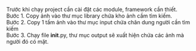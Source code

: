 Trước khi chạy project cần cài đặt các module, framework cần thiết.
<br>
Bước 1. Copy ảnh vào thư mục library chứa kho ảnh cầm tìm kiếm.
<br>
Bước 2. Copy 1 tấm ảnh vào thư mục input chứa chân dung người cần tìm kiếm
<br>
Bước 3. Chạy file __init__.py, thư mục output sẽ xuất hiện chứa các ảnh mà người đó có mặt.
<br>
